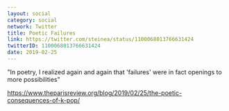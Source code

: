 ```yaml
---
layout: social
category: social
network: Twitter
title: Poetic Failures
link: https://twitter.com/steinea/status/1100068013766631424
twitterID: 1100068013766631424
date: 2019-02-25
---
```


"In poetry, I realized again and again that 'failures' were in fact openings to more possibilities"

<https://www.theparisreview.org/blog/2019/02/25/the-poetic-consequences-of-k-pop/>
